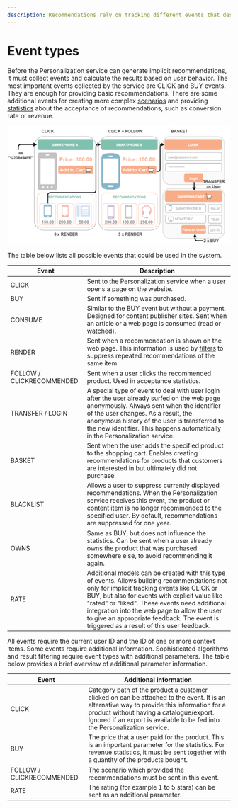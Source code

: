 ```yaml
---
description: Recommendations rely on tracking different events that describe users' behavior on the website.
---
```


# Event types

Before the Personalization service can generate implicit recommendations,
it must collect events and calculate the results based on user behavior. 
The most important events collected by the service are CLICK and BUY events. 
They are enough for providing basic recommendations. 
There are some additional events for creating more complex [scenarios](scenarios.md) 
and providing [statistics](dashboard.md#statistical-information) about the acceptance of recommendations, such as conversion rate or revenue. 

![Events in a purchase process](img/events_overview.png "Events in a purchase process")

The table below lists all possible events that could be used in the system.

|Event|Description|
|---|---|
|CLICK|Sent to the Personalization service when a user opens a page on the website.|
|BUY|Sent if something was purchased.|
|CONSUME|Similar to the BUY event but without a payment. Designed for content publisher sites. Sent when an article or a web page is consumed (read or watched).|
|RENDER|Sent when a recommendation is shown on the web page. This information is used by [filters](filters.md) to suppress repeated recommendations of the same item.|
|FOLLOW / CLICKRECOMMENDED|Sent when a user clicks the recommended product. Used in acceptance statistics.|
|TRANSFER / LOGIN|A special type of event to deal with user login after the user already surfed on the web page anonymously. Always sent when the identifier of the user changes. As a result, the anonymous history of the user is transferred to the new identifier. This happens automatically in the Personalization service.|
|BASKET|Sent when the user adds the specified product to the shopping cart. Enables creating recommendations for products that customers are interested in but ultimately did not purchase.|
|BLACKLIST|Allows a user to suppress currently displayed recommendations. When the Personalization service receives this event, the product or content item is no longer recommended to the specified user. By default, recommendations are suppressed for one year.|
|OWNS|Same as BUY, but does not influence the statistics. Can be sent when a user already owns the product that was purchased somewhere else, to avoid recommending it again.|
|RATE|Additional [models](recommendation_models.md) can be created with this type of events. Allows building recommendations not only for implicit tracking events like CLICK or BUY, but also for events with explicit value like "rated" or "liked". These events need additional integration into the web page to allow the user to give an appropriate feedback. The event is triggered as a result of this user feedback.|

All events require the current user ID and the ID of one or more context items. 
Some events require additional information. 
Sophisticated algorithms and result filtering require event types with additional parameters. 
The table below provides a brief overview of additional parameter information.

|Event|Additional information|
|---|---|
|CLICK|Category path of the product a customer clicked on can be attached to the event. It is an alternative way to provide this information for a product without having a catalogue/export. Ignored if an export is available to be fed into the Personalization service.|
|BUY|The price that a user paid for the product. This is an important parameter for the statistics. For revenue statistics, it must be sent together with a quantity of the products bought.|
|FOLLOW / CLICKRECOMMENDED|The scenario which provided the recommendations must be sent in this event.|
|RATE|The rating (for example 1 to 5 stars) can be sent as an additional parameter.|
